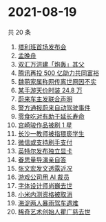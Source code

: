 # 2021-08-19

共 20 条

<!-- BEGIN -->
<!-- 最后更新时间 Thu Aug 19 2021 12:16:32 GMT+0800 (China Standard Time) -->

1. [塔利班首场发布会](https://www.zhihu.com/search?q=塔利班)
1. [孟晚舟](https://www.zhihu.com/search?q=孟晚舟)
1. [双汇万洪建「炮轰」其父](https://www.zhihu.com/search?q=双汇)
1. [腾讯再投 500 亿助力共同富裕](https://www.zhihu.com/search?q=腾讯500亿)
1. [魏萌家属称网传离世原因不实](https://www.zhihu.com/search?q=魏萌)
1. [某手游天价时装 24.8 万](https://www.zhihu.com/search?q=一梦江湖)
1. [蔚来车主发联合声明](https://www.zhihu.com/search?q=蔚来)
1. [警方通报蔚来自动驾驶事件](https://www.zhihu.com/search?q=蔚来)
1. [零食吃对有助于延长寿命](https://www.zhihu.com/search?q=零食)
1. [宫崎骏作品被刷 1 星](https://www.zhihu.com/search?q=宫崎骏)
1. [长沙一教师被指猥亵学生](https://www.zhihu.com/search?q=长郡中学)
1. [微信或支持刷手支付](https://www.zhihu.com/search?q=刷手支付)
1. [英特尔发布独立显卡](https://www.zhihu.com/search?q=英特尔锐炫)
1. [眷思量导演亲自答](https://www.zhihu.com/search?q=眷思量)
1. [张文宏发文透露近况](https://www.zhihu.com/search?q=张文宏)
1. [游戏公司用 AI 裁员](https://www.zhihu.com/search?q=AI裁员)
1. [字体设计师尚巍去世](https://www.zhihu.com/search?q=尚巍)
1. [小米内测资格被取消](https://www.zhihu.com/search?q=MIUI内测)
1. [海淀两人暴雨驾车遇难](https://www.zhihu.com/search?q=驾车涉水)
1. [稀奇艺术创始人瞿广慈去世](https://www.zhihu.com/search?q=瞿广慈)

<!-- END -->

